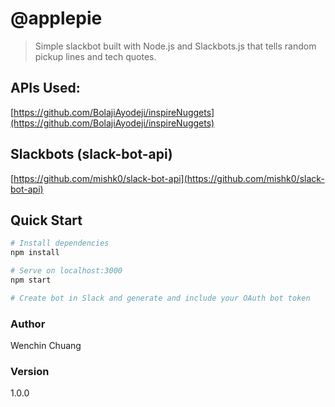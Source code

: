 # @applepie

> Simple slackbot built with Node.js and Slackbots.js that tells random pickup lines and tech quotes.

## APIs Used:
[https://github.com/BolajiAyodeji/inspireNuggets](https://github.com/BolajiAyodeji/inspireNuggets)

## Slackbots (slack-bot-api)
[https://github.com/mishk0/slack-bot-api](https://github.com/mishk0/slack-bot-api)

## Quick Start

``` bash
# Install dependencies
npm install

# Serve on localhost:3000
npm start

# Create bot in Slack and generate and include your OAuth bot token
```

### Author

Wenchin Chuang

### Version

1.0.0